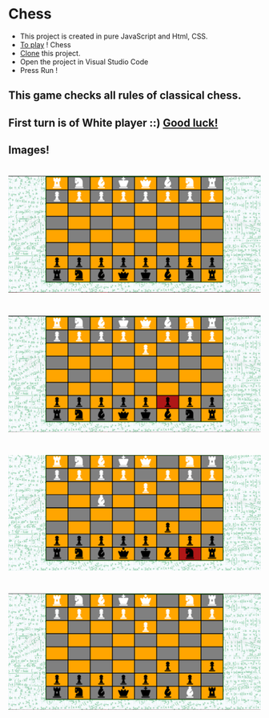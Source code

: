 # Chess
  - This project is created in pure JavaScript and Html, CSS.
  - [To play](https://alltherath.github.io/chess/) ! Chess  
  - [Clone](https://github.com/allTheRath/chess.git) this project.
  - Open the project in Visual Studio Code 
  - Press Run !
## This game checks all rules of classical chess.
## First turn is of White player ::) [Good luck!](https://alltherath.github.io/chess/)
  ## Images!
# [![Game-start](/img/start.PNG)](https://github.com/allTheRath/chess.git)
# [![Game-click](/img/click.PNG)](https://github.com/allTheRath/chess.git)
# [![Game-drop](/img/drop.PNG)](https://github.com/allTheRath/chess.git)
# [![Game-win](/img/win.PNG)](https://github.com/allTheRath/chess.git)

